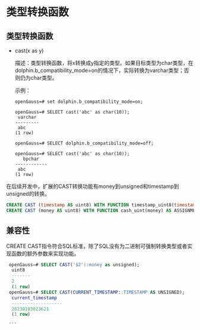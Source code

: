 # 类型转换函数

## 类型转换函数<a name="zh-cn_topic_0283137417_zh-cn_topic_0237121973_zh-cn_topic_0059778246_sd1817f56ca2d4be7a4ad606e0e597c55"></a>

-   cast\(x as y\)

    描述：类型转换函数，将x转换成y指定的类型。如果目标类型为char类型，在dolphin.b_compatibility_mode=on的情况下，实际转换为varchar类型；否则仍为char类型。

    示例：

    ```
    openGauss=# set dolphin.b_compatibility_mode=on;

    openGauss=# SELECT cast('abc' as char(10));
     varchar
    ---------
     abc
    (1 row)

    openGauss=# SELECT dolphin.b_compatibility_mode=off;

    openGauss=# SELECT cast('abc' as char(10));
       bpchar
    ------------
     abc
    (1 row)
    ```

   在后续开发中，扩展的CAST转换功能有money到unsigned和timestamp到unsigned的转换。

   ```sql
   CREATE CAST (timestamp AS uint8) WITH FUNCTION timestamp_uint8(timestamp) AS ASSIGNMENT;
   CREATE CAST (money AS uint8) WITH FUNCTION cash_uint(money) AS ASSIGNMENT;
   ```

   ## 兼容性<a name="section9989313154010"></a>

   CREATE CAST指令符合SQL标准，除了SQL没有为二进制可强制转换类型或者实现函数的额外参数来实现功能。

   ```sql
    openGauss=# SELECT CAST('$2'::money as unsigned);
     uint8
     -------
     2
     (1 row)
    openGauss=# SELECT CAST(CURRENT_TIMESTAMP::TIMESTAMP AS UNSIGNED);
     current_timestamp
     -------------------
     20230103023621
     (1 row)

    ```